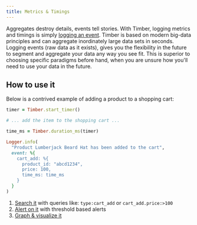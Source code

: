 ```yaml
---
title: Metrics & Timings
---
```

Aggregates destroy details, events tell stories. With Timber, logging metrics and timings is simply [logging an event](/languages/elixir/usage/custom-events). Timber is based on modern big-data principles and can aggregate inordinately large data sets in seconds. Logging events (raw data as it exists), gives you the flexibility in the future to segment and aggregate your data any way you see fit. This is superior to choosing specific paradigms before hand, when you are unsure how you'll need to use your data in the future.


## How to use it

Below is a contrived example of adding a product to a shopping cart:

```ruby
timer = Timber.start_timer()

# ... add the item to the shopping cart ...

time_ms = Timber.duration_ms(timer)

Logger.info(
  "Product Lumberjack Beard Hat has been added to the cart",
  event: %{
    cart_add: %{
      product_id: "abcd1234",
      price: 100,
      time_ms: time_ms
    }
  }
)
```

1. [Search it](/app/console-log-viewer/searching) with queries like: `type:cart_add` or `cart_add.price:>100`
2. [Alert on it](/app/alerts) with threshold based alerts
3. [Graph & visualize it](/app/graphs)
